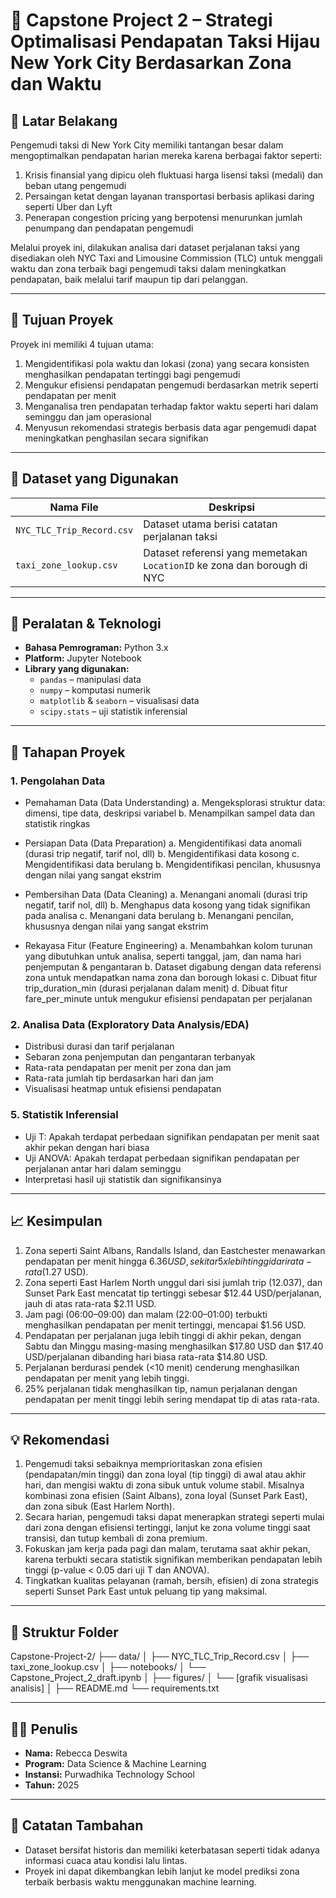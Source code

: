 # 🚕 Capstone Project 2 – Strategi Optimalisasi Pendapatan Taksi Hijau New York City Berdasarkan Zona dan Waktu

## 📘 Latar Belakang

Pengemudi taksi di New York City memiliki tantangan besar dalam mengoptimalkan pendapatan harian mereka karena berbagai faktor seperti:
1. Krisis finansial yang dipicu oleh fluktuasi harga lisensi taksi (medali) dan beban utang pengemudi
2. Persaingan ketat dengan layanan transportasi berbasis aplikasi daring seperti Uber dan Lyft
3. Penerapan congestion pricing yang berpotensi menurunkan jumlah penumpang dan pendapatan pengemudi

Melalui proyek ini, dilakukan analisa dari dataset perjalanan taksi yang disediakan oleh NYC Taxi and Limousine Commission (TLC) untuk menggali waktu dan zona terbaik bagi pengemudi taksi dalam meningkatkan pendapatan, baik melalui tarif maupun tip dari pelanggan.

---

## 🎯 Tujuan Proyek

Proyek ini memiliki 4 tujuan utama:

1. Mengidentifikasi pola waktu dan lokasi (zona) yang secara konsisten menghasilkan pendapatan tertinggi bagi pengemudi 
2. Mengukur efisiensi pendapatan pengemudi berdasarkan metrik seperti pendapatan per menit
3. Menganalisa tren pendapatan terhadap faktor waktu seperti hari dalam seminggu dan jam operasional
4. Menyusun rekomendasi strategis berbasis data agar pengemudi dapat meningkatkan penghasilan secara signifikan


---

## 📁 Dataset yang Digunakan

| Nama File                        | Deskripsi |
|----------------------------------|-----------|
| `NYC_TLC_Trip_Record.csv`        | Dataset utama berisi catatan perjalanan taksi |
| `taxi_zone_lookup.csv`           | Dataset referensi yang memetakan `LocationID` ke zona dan borough di NYC |

---

## 🧰 Peralatan & Teknologi

- **Bahasa Pemrograman:** Python 3.x
- **Platform:** Jupyter Notebook
- **Library yang digunakan:**
  - `pandas` – manipulasi data
  - `numpy` – komputasi numerik
  - `matplotlib` & `seaborn` – visualisasi data
  - `scipy.stats` – uji statistik inferensial

---

## 🧪 Tahapan Proyek

### 1. Pengolahan Data
- Pemahaman Data (Data Understanding)
  a. Mengeksplorasi struktur data: dimensi, tipe data, deskripsi variabel
  b. Menampilkan sampel data dan statistik ringkas

- Persiapan Data (Data Preparation)
  a. Mengidentifikasi data anomali (durasi trip negatif, tarif nol, dll)
  b. Mengidentifikasi data kosong
  c. Mengidentifikasi data berulang
  b. Mengidentifikasi pencilan, khususnya dengan nilai yang sangat ekstrim

- Pembersihan Data (Data Cleaning)
  a. Menangani anomali (durasi trip negatif, tarif nol, dll)
  b. Menghapus data kosong yang tidak signifikan pada analisa
  c. Menangani data berulang 
  b. Menangani pencilan, khususnya dengan nilai yang sangat ekstrim
  
- Rekayasa Fitur (Feature Engineering)
  a. Menambahkan kolom turunan yang dibutuhkan untuk analisa, seperti tanggal, jam, dan nama hari penjemputan & pengantaran
  b. Dataset digabung dengan data referensi zona untuk mendapatkan nama zona dan borough lokasi
  c. Dibuat fitur trip_duration_min (durasi perjalanan dalam menit)
  d. Dibuat fitur fare_per_minute untuk mengukur efisiensi pendapatan per perjalanan

### 2. Analisa Data (Exploratory Data Analysis/EDA)
- Distribusi durasi dan tarif perjalanan
- Sebaran zona penjemputan dan pengantaran terbanyak
- Rata-rata pendapatan per menit per zona dan jam
- Rata-rata jumlah tip berdasarkan hari dan jam
- Visualisasi heatmap untuk efisiensi pendapatan

### 5. Statistik Inferensial
- Uji T: Apakah terdapat perbedaan signifikan pendapatan per menit saat akhir pekan dengan hari biasa
- Uji ANOVA: Apakah terdapat perbedaan signifikan pendapatan per perjalanan antar hari dalam seminggu
- Interpretasi hasil uji statistik dan signifikansinya

---

## 📈 Kesimpulan

1. Zona seperti Saint Albans, Randalls Island, dan Eastchester menawarkan pendapatan per menit hingga $6.36 USD, sekitar 5x lebih tinggi dari rata-rata  ($1.27 USD).
2. Zona seperti East Harlem North unggul dari sisi jumlah trip (12.037), dan Sunset Park East mencatat tip tertinggi sebesar $12.44 USD/perjalanan, jauh di atas rata-rata $2.11 USD.
3. Jam pagi (06:00–09:00) dan malam (22:00–01:00) terbukti menghasilkan pendapatan per menit tertinggi, mencapai $1.56 USD.
4. Pendapatan per perjalanan juga lebih tinggi di akhir pekan, dengan Sabtu dan Minggu masing-masing menghasilkan $17.80 USD dan $17.40 USD/perjalanan dibanding hari biasa rata-rata $14.80 USD.
5. Perjalanan berdurasi pendek (<10 menit) cenderung menghasilkan pendapatan per menit yang lebih tinggi.
6. 25% perjalanan tidak menghasilkan tip, namun perjalanan dengan pendapatan per menit tinggi lebih sering mendapat tip di atas rata-rata.

---

## 💡 Rekomendasi

1. Pengemudi taksi sebaiknya memprioritaskan zona efisien (pendapatan/min tinggi) dan zona loyal (tip tinggi) di awal atau akhir hari, dan mengisi waktu di zona sibuk untuk volume stabil. Misalnya kombinasi zona efisien (Saint Albans), zona loyal (Sunset Park East), dan zona sibuk (East Harlem North).
2. Secara harian, pengemudi taksi dapat menerapkan strategi seperti mulai dari zona dengan efisiensi tertinggi, lanjut ke zona volume tinggi saat transisi, dan tutup kembali di zona premium.
3. Fokuskan jam kerja pada pagi dan malam, terutama saat akhir pekan, karena terbukti secara statistik signifikan memberikan pendapatan lebih tinggi (p-value < 0.05 dari uji T dan ANOVA).
4. Tingkatkan kualitas pelayanan (ramah, bersih, efisien) di zona strategis seperti Sunset Park East untuk peluang tip yang maksimal.

---

## 📂 Struktur Folder

Capstone-Project-2/ ├── data/ │ ├── NYC_TLC_Trip_Record.csv │ ├── taxi_zone_lookup.csv │ ├── notebooks/ │ └── Capstone_Project_2_draft.ipynb │ ├── figures/ │ └── [grafik visualisasi analisis] │ ├── README.md └── requirements.txt

---

## 🧑‍💻 Penulis

- **Nama:** Rebecca Deswita 
- **Program:** Data Science & Machine Learning
- **Instansi:** Purwadhika Technology School 
- **Tahun:** 2025  

---

## 🔖 Catatan Tambahan

- Dataset bersifat historis dan memiliki keterbatasan seperti tidak adanya informasi cuaca atau kondisi lalu lintas.
- Proyek ini dapat dikembangkan lebih lanjut ke model prediksi zona terbaik berbasis waktu menggunakan machine learning.


